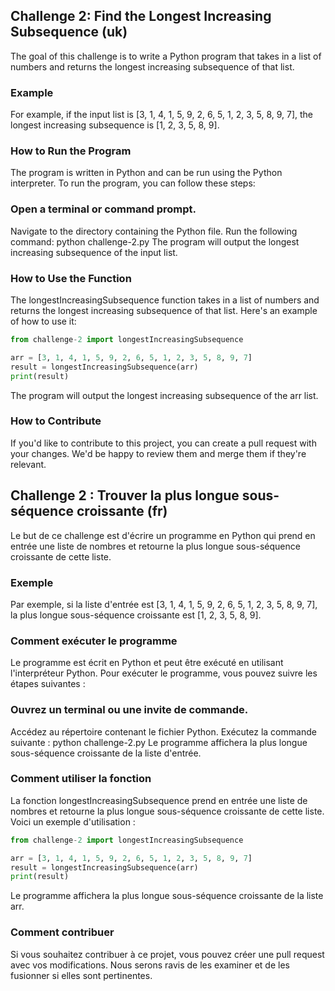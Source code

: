 ## Challenge 2: Find the Longest Increasing Subsequence (uk)
The goal of this challenge is to write a Python program that takes in a list of numbers and returns the longest increasing subsequence of that list.

### Example
For example, if the input list is [3, 1, 4, 1, 5, 9, 2, 6, 5, 1, 2, 3, 5, 8, 9, 7], the longest increasing subsequence is [1, 2, 3, 5, 8, 9].

### How to Run the Program
The program is written in Python and can be run using the Python interpreter. To run the program, you can follow these steps:

### Open a terminal or command prompt.
Navigate to the directory containing the Python file.
Run the following command: python challenge-2.py
The program will output the longest increasing subsequence of the input list.

### How to Use the Function
The longestIncreasingSubsequence function takes in a list of numbers and returns the longest increasing subsequence of that list. Here's an example of how to use it:

```python
from challenge-2 import longestIncreasingSubsequence

arr = [3, 1, 4, 1, 5, 9, 2, 6, 5, 1, 2, 3, 5, 8, 9, 7]
result = longestIncreasingSubsequence(arr)
print(result)
```

The program will output the longest increasing subsequence of the arr list.

### How to Contribute
If you'd like to contribute to this project, you can create a pull request with your changes. We'd be happy to review them and merge them if they're relevant.


## Challenge 2 : Trouver la plus longue sous-séquence croissante (fr)
Le but de ce challenge est d'écrire un programme en Python qui prend en entrée une liste de nombres et retourne la plus longue sous-séquence croissante de cette liste.

### Exemple
Par exemple, si la liste d'entrée est [3, 1, 4, 1, 5, 9, 2, 6, 5, 1, 2, 3, 5, 8, 9, 7], la plus longue sous-séquence croissante est [1, 2, 3, 5, 8, 9].

### Comment exécuter le programme
Le programme est écrit en Python et peut être exécuté en utilisant l'interpréteur Python. Pour exécuter le programme, vous pouvez suivre les étapes suivantes :

### Ouvrez un terminal ou une invite de commande.
Accédez au répertoire contenant le fichier Python.
Exécutez la commande suivante : python challenge-2.py
Le programme affichera la plus longue sous-séquence croissante de la liste d'entrée.

### Comment utiliser la fonction
La fonction longestIncreasingSubsequence prend en entrée une liste de nombres et retourne la plus longue sous-séquence croissante de cette liste. Voici un exemple d'utilisation :

```python
from challenge-2 import longestIncreasingSubsequence

arr = [3, 1, 4, 1, 5, 9, 2, 6, 5, 1, 2, 3, 5, 8, 9, 7]
result = longestIncreasingSubsequence(arr)
print(result)
```

Le programme affichera la plus longue sous-séquence croissante de la liste arr.

### Comment contribuer
Si vous souhaitez contribuer à ce projet, vous pouvez créer une pull request avec vos modifications. Nous serons ravis de les examiner et de les fusionner si elles sont pertinentes.